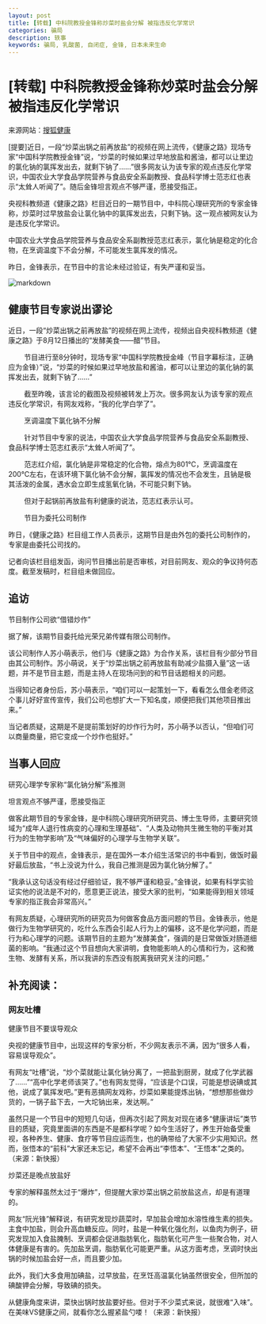 ```yaml
---
layout: post
title: [转载] 中科院教授金锋称炒菜时盐会分解 被指违反化学常识
categories: 骗局
description: 轶事
keywords: 骗局, 乳酸菌, 自闭症, 金锋, 日本未来生命
---
```


# [转载] 中科院教授金锋称炒菜时盐会分解 被指违反化学常识

来源网站：[搜狐健康](http://health.sohu.com/20120817/n350863442.shtml)

[提要]近日，一段“炒菜出锅之前再放盐”的视频在网上流传，《健康之路》现场专家“中国科学院教授金锋”说，“炒菜的时候如果过早地放盐和酱油，都可以让里边的氯化钠的氯挥发出去，就剩下钠了……”很多网友认为该专家的观点违反化学常识，中国农业大学食品学院营养与食品安全系副教授、食品科学博士范志红也表示“太耸人听闻了”。随后金锋坦言观点不够严谨，愿接受指正。

央视科教频道《健康之路》栏目近日的一期节目中，中科院心理研究所的专家金锋称，炒菜时过早放盐会让氯化钠中的氯挥发出去，只剩下钠。这一观点被网友认为是违反化学常识。

中国农业大学食品学院营养与食品安全系副教授范志红表示，氯化钠是稳定的化合物，在烹调温度下不会分解，不可能发生氯挥发的情况。

昨日，金锋表示，在节目中的言论未经过验证，有失严谨和妥当。

![markdown](http://photocdn.sohu.com/20120817/Img350869996.jpg)


## 健康节目专家说出谬论

近日，一段“炒菜出锅之前再放盐”的视频在网上流传，视频出自央视科教频道《健康之路》于8月12日播出的“发酵美食——醋”节目。

　　
节目进行至8分钟时，现场专家“中国科学院教授金峰（节目字幕标注，正确应为金锋）”说，“炒菜的时候如果过早地放盐和酱油，都可以让里边的氯化钠的氯挥发出去，就剩下钠了……”

　　
截至昨晚，该言论的截图及视频被转发上万次。很多网友认为该专家的观点违反化学常识，有网友戏称，“我的化学白学了”。

　　
烹调温度下氯化钠不分解

　　
针对节目中专家的说法，中国农业大学食品学院营养与食品安全系副教授、食品科学博士范志红表示“太耸人听闻了”。

　　
范志红介绍，氯化钠是非常稳定的化合物，熔点为801℃，烹调温度在200℃左右，在该环境下氯化钠不会分解，氯挥发的情况也不会发生，且钠是极其活泼的金属，遇水会立即生成氢氧化钠，不可能只剩下钠。

　　
但对于起锅前再放盐有利健康的说法，范志红表示认可。

　　
节目为委托公司制作

昨日，《健康之路》栏目组工作人员表示，这期节目是由外包的委托公司制作的，专家是由委托公司找的。

记者向该栏目组发函，询问节目播出前是否审核，对目前网友、观众的争议持何态度。截至发稿时，栏目组未做回应。

## 追访

节目制作公司欲“借错炒作”

据了解，该期节目委托给光荣兄弟传媒有限公司制作。

该公司制作人苏小萌表示，他们与《健康之路》为合作关系，该栏目有少部分节目由其公司制作。苏小萌说，关于“炒菜出锅之前再放盐有助减少盐摄入量”这一话题，并不是节目主题，而是主持人在现场问到的和节目话题相关的问题。

当得知记者身份后，苏小萌表示，“咱们可以一起策划一下，看看怎么借金老师这个事儿好好宣传宣传，我们公司也想扩大一下知名度，顺便把我们其他项目推出来。”

当记者质疑，这期是不是提前策划好的炒作行为时，苏小萌予以否认，“但咱们可以商量商量，把它变成一个炒作也挺好。”

## 当事人回应

研究心理学专家称“氯化钠分解”系推测

坦言观点不够严谨，愿接受指正

做客此期节目的专家金锋，是中科院心理研究所研究员、博士生导师，主要研究领域为“成年人退行性病变的心理和生理基础”、“人类及动物共生微生物的平衡对其行为的生物学影响”及“气味偏好的心理学与生物学关联”。

关于节目中的观点，金锋表示，是在国外一本介绍生活常识的书中看到，做饭时最好最后放盐，“书上没说为什么，我自己推测是因为氯化钠分解了。”

“我承认这句话没有经过仔细验证，我不够严谨和稳妥。”金锋说，如果有科学实验证实他的说法是不对的，愿意更正说法，接受大家的批判，“如果能得到相关领域专家的指正我会非常高兴。”

有网友质疑，心理研究所的研究员为何做客食品方面问题的节目。金锋表示，他是做行为生物学研究的，吃什么东西会引起人行为上的偏移，这不是化学问题，而是行为和心理学的问题。该期节目的主题为“发酵美食”，强调的是日常做饭对肠道细菌的影响。“我通过这个节目想向大家讲明，食物能影响人的心情和行为，这和微生物、发酵有关系，所以我讲的东西没有脱离我研究关注的问题。”

## 补充阅读：

### 网友吐槽

健康节目不要误导观众

央视的健康节目中，出现这样的专家分析，不少网友表示不满，因为“很多人看，容易误导观众”。

有网友“吐槽”说，“炒个菜就能让氯化钠分离了，一把盐到厨房，就成了化学武器了……”“高中化学老师该哭了。”也有网友觉得，“应该是个口误，可能是想说碘或其他，说成了氯挥发吧。”更有恶搞网友戏称，炒菜如果能提炼出钠，“想想那些做炒货的，一锅子盐下去，一大坨钠出来，发达啊。”

虽然只是一个节目中的短短几句话，但再次引起了网友对现在诸多“健康讲坛”类节目的质疑，究竟里面讲的东西是不是都科学呢？如今生活好了，养生开始备受重视，各种养生、健康、食疗等节目应运而生，也的确带给了大家不少实用知识。然而，张悟本的“前科”大家还未忘记，希望不会再出“李悟本”、“王悟本”之类的。（来源：新快报）

炒菜还是晚点放盐好

专家的解释虽然太过于“爆炸”，但提醒大家炒菜出锅之前放盐这点，却是有道理的。

网友“阮光锋”解释说，有研究发现炒蔬菜时，早加盐会增加水溶性维生素的损失。主食中加盐，则会升高血糖反应。同时，盐是一种氧化强化剂，以鱼肉为例子，研究发现加入食盐腌制、烹调都会促进脂肪氧化，脂肪氧化可产生一些聚合物，对人体健康是有害的。先加盐烹调，脂肪氧化可能更严重。从这方面考虑，烹调时快出锅的时候加盐会好一点，而且要少加。

此外，我们大多食用加碘盐，过早放盐，在烹饪高温氯化钠虽然很安全，但所加的碘酸钾会分解，导致碘的损失。

从健康角度来讲，菜快出锅时放盐要好些。但对于不少菜式来说，就很难“入味”。在美味VS健康之间，就看你怎么握紧盐勺喽！（来源：新快报）